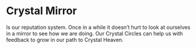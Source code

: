 # Crystal Mirror

Is our reputation system. Once in a while it doesn’t hurt to look at ourselves in a mirror to see how we are doing. Our Crystal Circles can help us with feedback to grow in our path to Crystal Heaven. 
